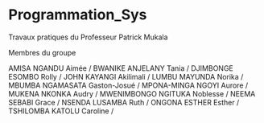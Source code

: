 # Programmation_Sys
Travaux pratiques du Professeur Patrick Mukala

Membres du groupe 

AMISA NGANDU Aimée / 
BWANIKE ANJELANY Tania / 
DJIMBONGE ESOMBO Rolly / 
JOHN KAYANGI Akilimali / 
LUMBU MAYUNDA Norika / 
MBUMBA NGAMASATA Gaston-Josué / 
MPONA-MINGA NGOYI Aurore / 
MUKENA NKONKA Audry / 
MWENIMBONGO NGITUKA Noblesse / 
NEEMA SEBABI Grace / 
NSENDA LUSAMBA Ruth / 
ONGONA ESTHER Esther / 
TSHILOMBA KATOLU Caroline / 
